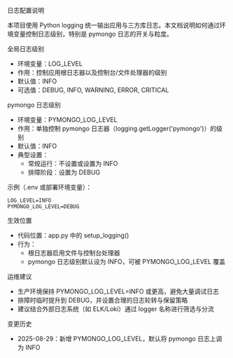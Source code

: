 日志配置说明

本项目使用 Python logging 统一输出应用与三方库日志。本文档说明如何通过环境变量控制日志级别，特别是 pymongo 日志的开关与粒度。

全局日志级别
- 环境变量：LOG_LEVEL
- 作用：控制应用根日志器以及控制台/文件处理器的级别
- 默认值：INFO
- 可选值：DEBUG, INFO, WARNING, ERROR, CRITICAL

pymongo 日志级别
- 环境变量：PYMONGO_LOG_LEVEL
- 作用：单独控制 pymongo 日志器（logging.getLogger('pymongo')）的级别
- 默认值：INFO
- 典型设置：
  - 常规运行：不设置或设置为 INFO
  - 排障阶段：设置为 DEBUG

示例（.env 或部署环境变量）：
```
LOG_LEVEL=INFO
PYMONGO_LOG_LEVEL=DEBUG
```

生效位置
- 代码位置：app.py 中的 setup_logging()
- 行为：
  - 根日志器启用文件与控制台处理器
  - pymongo 日志级别默认设为 INFO，可被 PYMONGO_LOG_LEVEL 覆盖

运维建议
- 生产环境保持 PYMONGO_LOG_LEVEL=INFO 或更高，避免大量调试日志
- 排障时临时提升到 DEBUG，并设置合理的日志轮转与保留策略
- 建议结合外部日志系统（如 ELK/Loki）通过 logger 名称进行筛选与分流

变更历史
- 2025-08-29：新增 PYMONGO_LOG_LEVEL，默认将 pymongo 日志上调为 INFO

